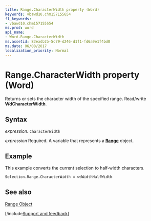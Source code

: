 ```yaml
---
title: Range.CharacterWidth property (Word)
keywords: vbawd10.chm157155654
f1_keywords:
- vbawd10.chm157155654
ms.prod: word
api_name:
- Word.Range.CharacterWidth
ms.assetid: 83eadb2b-5c79-d246-d1f1-fd6a9e1f4bd8
ms.date: 06/08/2017
localization_priority: Normal
---
```



# Range.CharacterWidth property (Word)

Returns or sets the character width of the specified range. Read/write  **WdCharacterWidth**.


## Syntax

_expression_. `CharacterWidth`

_expression_ Required. A variable that represents a **[Range](Word.Range.md)** object.


## Example

This example converts the current selection to half-width characters.


```vb
Selection.Range.CharacterWidth = wdWidthHalfWidth
```


## See also


[Range Object](Word.Range.md)

[!include[Support and feedback](~/includes/feedback-boilerplate.md)]